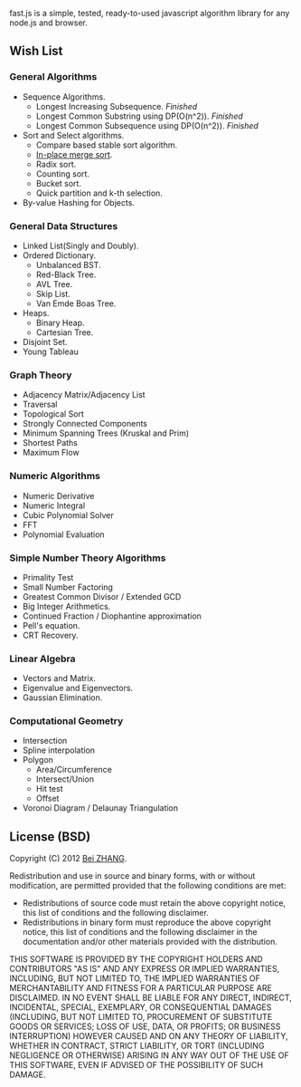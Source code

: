 fast.js is a simple, tested, ready-to-used javascript algorithm library for any node.js and browser.

## Wish List

### General Algorithms
- Sequence Algorithms.
    - Longest Increasing Subsequence. _Finished_
    - Longest Common Substring using DP(O(n^2)). _Finished_
    - Longest Common Subsequence using DP(O(n^2)). _Finished_
- Sort and Select algorithms.
    - Compare based stable sort algorithm.
    - [In-place merge sort](http://citeseerx.ist.psu.edu/viewdoc/download?doi=10.1.1.22.5514&rep=rep1&type=pdf). 
    - Radix sort.
    - Counting sort.
    - Bucket sort.
    - Quick partition and k-th selection.
- By-value Hashing for Objects.

### General Data Structures
- Linked List(Singly and Doubly).
- Ordered Dictionary.
    - Unbalanced BST.
    - Red-Black Tree.
    - AVL Tree.
    - Skip List.
    - Van Emde Boas Tree.
- Heaps.
    - Binary Heap.
    - Cartesian Tree.
- Disjoint Set.
- Young Tableau

### Graph Theory
- Adjacency Matrix/Adjacency List
- Traversal
- Topological Sort
- Strongly Connected Components
- Minimum Spanning Trees (Kruskal and Prim)
- Shortest Paths
- Maximum Flow

### Numeric Algorithms
- Numeric Derivative
- Numeric Integral
- Cubic Polynomial Solver
- FFT
- Polynomial Evaluation

### Simple Number Theory Algorithms
- Primality Test
- Small Number Factoring
- Greatest Common Divisor / Extended GCD
- Big Integer Arithmetics.
- Continued Fraction / Diophantine approximation
- Pell's equation.
- CRT Recovery.

### Linear Algebra
- Vectors and Matrix.
- Eigenvalue and Eigenvectors.
- Gaussian Elimination.

### Computational Geometry
- Intersection
- Spline interpolation
- Polygon
    - Area/Circumference
    - Intersect/Union
    - Hit test
    - Offset
- Voronoi Diagram / Delaunay Triangulation

## License (BSD)

Copyright (C) 2012 [Bei ZHANG](http://twbs.in/).

Redistribution and use in source and binary forms, with or without modification, are permitted provided that the following conditions are met:

- Redistributions of source code must retain the above copyright notice, this list of conditions and the following disclaimer.
- Redistributions in binary form must reproduce the above copyright notice, this list of conditions and the following disclaimer in the documentation and/or other materials provided with the distribution.

THIS SOFTWARE IS PROVIDED BY THE COPYRIGHT HOLDERS AND CONTRIBUTORS "AS IS" AND ANY EXPRESS OR IMPLIED WARRANTIES, INCLUDING, BUT NOT LIMITED TO, THE IMPLIED WARRANTIES OF MERCHANTABILITY AND FITNESS FOR A PARTICULAR PURPOSE ARE DISCLAIMED. IN NO EVENT SHALL BE LIABLE FOR ANY DIRECT, INDIRECT, INCIDENTAL, SPECIAL, EXEMPLARY, OR CONSEQUENTIAL DAMAGES (INCLUDING, BUT NOT LIMITED TO, PROCUREMENT OF SUBSTITUTE GOODS OR SERVICES; LOSS OF USE, DATA, OR PROFITS; OR BUSINESS INTERRUPTION) HOWEVER CAUSED AND ON ANY THEORY OF LIABILITY, WHETHER IN CONTRACT, STRICT LIABILITY, OR TORT (INCLUDING NEGLIGENCE OR OTHERWISE) ARISING IN ANY WAY OUT OF THE USE OF THIS SOFTWARE, EVEN IF ADVISED OF THE POSSIBILITY OF SUCH DAMAGE.